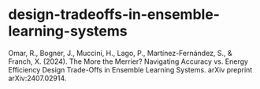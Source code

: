 # design-tradeoffs-in-ensemble-learning-systems
Omar, R., Bogner, J., Muccini, H., Lago, P., Martínez-Fernández, S., &amp; Franch, X. (2024). The More the Merrier? Navigating Accuracy vs. Energy Efficiency Design Trade-Offs in Ensemble Learning Systems. arXiv preprint arXiv:2407.02914.
